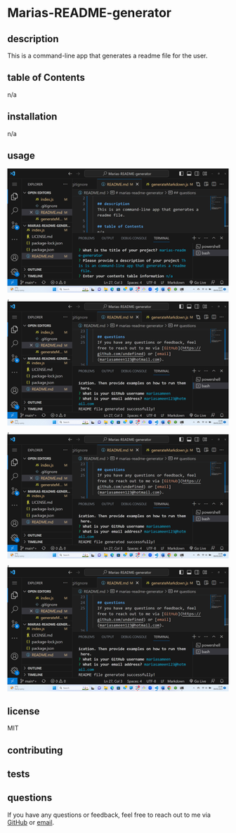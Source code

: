 # Marias-README-generator 
  
  ## description
  This is a command-line app that generates a readme file for the user.
  
  ## table of Contents
  n/a
  
  ## installation
  n/a
  
  ## usage
  ![alt text](./assets/images/picture1.png), ![alt text](./assets/images/picture2.png), ![alt text](./assets/images/picture3.png), ![alt text](./assets/images/picture4.png)
  
  ## license
  MIT
  
  ## contributing
  
  
  ## tests
  
  
  ## questions
  If you have any questions or feedback, feel free to reach out to me via [GitHub](https://github.com/undefined) or [email](mariasameen123@hotmail.com).
  
  